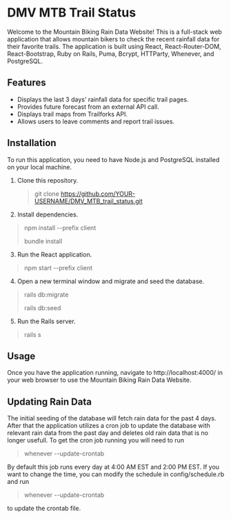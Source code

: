 
# DMV MTB Trail Status

Welcome to the Mountain Biking Rain Data Website! This is a full-stack web application that allows mountain bikers to check the recent rainfall data for their favorite trails. The application is built using React, React-Router-DOM, React-Bootstrap, Ruby on Rails, Puma, Bcrypt, HTTParty, Whenever, and PostgreSQL.

## Features

- Displays the last 3 days' rainfall data for specific trail pages.
- Provides future forecast from an external API call.
- Displays trail maps from Trailforks API.
- Allows users to leave comments and report trail issues.

## Installation

To run this application, you need to have Node.js and PostgreSQL installed on your local machine.

1. Clone this repository.

    > git clone https://github.com/YOUR-USERNAME/DMV_MTB_trail_status.git

2. Install dependencies.

> npm install --prefix client
>
> bundle install

3. Run the React application.

> npm start --prefix client

4. Open a new terminal window and migrate and seed the database.

> rails db:migrate
>
> rails db:seed

5. Run the Rails server.

> rails s

## Usage

Once you have the application running, navigate to http://localhost:4000/ in your web browser to use the Mountain Biking Rain Data Website.

## Updating Rain Data

The initial seeding of the database will fetch rain data for the past 4 days.  After that the application utilizes a cron job to update the database with relevant rain data from the past day and deletes old rain data that is no longer usefull. To get the cron job running you will need to run 

>whenever --update-crontab 

By default this job runs every day at 4:00 AM EST and 2:00 PM EST. If you want to change the time, you can modify the schedule in config/schedule.rb and run 

>whenever --update-crontab

to update the crontab file.